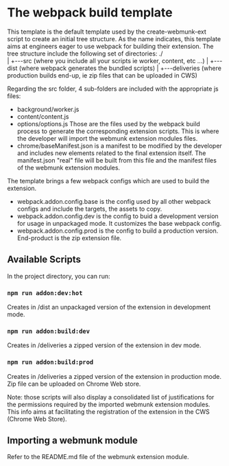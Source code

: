 # The webpack build template

This template is the default template used by the create-webmunk-ext script to create an initial tree structure.
As the name indicates, this template aims at engineers eager to use webpack for building their extension.
The tree structure include the following set of directories:
./  
|
+---src (where you include all your scripts ie worker, content, etc ...)
|
+---dist (where webpack generates the bundled scripts)
|
+---deliveries (where production builds end-up, ie zip files that can be uploaded in CWS) 

Regarding the src folder, 4 sub-folders are included with the appropriate js files:
- background/worker.js 
- content/content.js 
- options/options.js 
Those are the files used by the webpack build process to generate the corresponding extension scripts. This is where the developer will import the webmunk extension modules files. 
- chrome/baseManifest.json  is a manifest to be modified by the developer and includes new elements related to the final extension itself. The manifest.json "real" file will be built from this file and the manifest files of the webmunk extension modules. 

The template brings a few webpack configs which are used to build the extension.
- webpack.addon.config.base is the config used by all other webpack configs and include the targets, the assets to copy.
- webpack.addon.config.dev is the config to buid a development version for usage in unpackaged mode. It customizes the base webpack config. 
- webpack.addon.config.prod is the config to build a production version. End-product is the zip extension file. 

## Available Scripts

In the project directory, you can run: 

### `npm run addon:dev:hot`

Creates in /dist an unpackaged version of the extension in  development mode.

### `npm run addon:build:dev`

Creates in /deliveries a zipped version of the extension in dev mode.


### `npm run addon:build:prod`

Creates in /deliveries a zipped version of the extension in production mode.
Zip file can be uploaded on Chrome Web store.

Note: those scripts will also display a consolidated list of justifications for the permissions required by the imported webmunk extension modules. This info aims at facilitating the registration of the extension in the CWS (Chrome Web Store). 


## Importing a webmunk module
Refer to the README.md file of the webmunk extension module.

